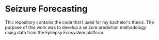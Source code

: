 # Seizure Forecasting

This repository contains the code that I used for my bachelor's thesis. The purpose of this work was to develop a seizure prediction methodology using data from the Epilepsy Ecosystem platform.
